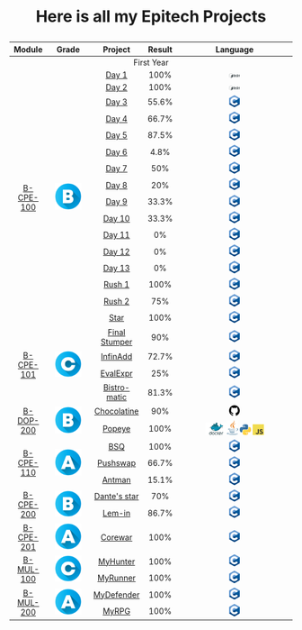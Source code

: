 <div align="center">
<h1>

**Here is all my Epitech Projects**
</h1>
</div>

<table align="center">
    <thread>
        <tr>
            <th>Module</th>
            <th>Grade</th>
            <th>Project</th>
            <th>Result</th>
            <th>Language</th>
        </tr>
    </thread>
    <tbody>
    <tr>
        <td colspan="5" align="center" >First Year</td>
    </tr>
    <!--  -->
    <!-- ===========================================  B-CPE-100 ============================================ -->
    <!--  -->
    <tr>
        <td rowspan="16" align="center"><a href="https://github.com/maelbecel/Epitech-Projects/tree/main/Year1/Cpool%20part1">B-CPE-100</a></td>
        <td rowspan="16" align="center"><img src="Assets/b.png" width="75%"></td>
        <td align="center"><a href="https://github.com/maelbecel/Epitech-Projects/tree/main/Year1/Cpool%20part1/Day1">Day 1</a></td>
        <td align="center">100%</td>
        <td align="center"><img src="Assets/bash.png" width="10%" ></td>
    </tr>
    <tr>
        <td align="center"><a href="https://github.com/maelbecel/Epitech-Projects/tree/main/Year1/Cpool%20part1/Day2">Day 2</a></td>
        <td align="center">100%</td>
        <td align="center"><img src="Assets/bash.png" width="10%" ></td>
    </tr>
    <tr>
        <td align="center"><a href="https://github.com/maelbecel/Epitech-Projects/tree/main/Year1/Cpool%20part1/Day3">Day 3</a></td>
        <td align="center">55.6%</td>
        <td align="center"><img src="Assets/lang_C.png" width="10%" ></td>
    </tr>
    <tr>
        <td align="center"><a href="https://github.com/maelbecel/Epitech-Projects/tree/main/Year1/Cpool%20part1/Day4">Day 4</a></td>
        <td align="center">66.7%</td>
        <td align="center"><img src="Assets/lang_C.png" width="10%" ></td>
    </tr>
    <tr>
        <td align="center"><a href="https://github.com/maelbecel/Epitech-Projects/tree/main/Year1/Cpool%20part1/Day5">Day 5</a></td>
        <td align="center">87.5%</td>
        <td align="center"><img src="Assets/lang_C.png" width="10%" ></td>
    </tr>
    <tr>
        <td align="center"><a href="https://github.com/maelbecel/Epitech-Projects/tree/main/Year1/Cpool%20part1/Day6">Day 6</a></td>
        <td align="center">4.8%</td>
        <td align="center"><img src="Assets/lang_C.png" width="10%" ></td>
    </tr>
    <tr>
        <td align="center"><a href="https://github.com/maelbecel/Epitech-Projects/tree/main/Year1/Cpool%20part1/Day7">Day 7</a></td>
        <td align="center">50%</td>
        <td align="center"><img src="Assets/lang_C.png" width="10%" ></td>
    </tr>
    <tr>
        <td align="center"><a href="https://github.com/maelbecel/Epitech-Projects/tree/main/Year1/Cpool%20part1/Day8">Day 8</a></td>
        <td align="center">20%</td>
        <td align="center"><img src="Assets/lang_C.png" width="10%" ></td>
    </tr>
    <tr>
        <td align="center"><a href="https://github.com/maelbecel/Epitech-Projects/tree/main/Year1/Cpool%20part1/Day9">Day 9</a></td>
        <td align="center">33.3%</td>
        <td align="center"><img src="Assets/lang_C.png" width="10%" ></td>
    </tr>
    <tr>
        <td align="center"><a href="https://github.com/maelbecel/Epitech-Projects/tree/main/Year1/Cpool%20part1/Day10">Day 10</a></td>
        <td align="center">33.3%</td>
        <td align="center"><img src="Assets/lang_C.png" width="10%" ></td>
    </tr>
    <tr>
        <td align="center"><a href="https://github.com/maelbecel/Epitech-Projects/tree/main/Year1/Cpool%20part1/Day11">Day 11</a></td>
        <td align="center">0%</td>
        <td align="center"><img src="Assets/lang_C.png" width="10%" ></td>
    </tr>
    <tr>
        <td align="center"><a href="https://github.com/maelbecel/Epitech-Projects/tree/main/Year1/Cpool%20part1/Day12">Day 12</a></td>
        <td align="center">0%</td>
        <td align="center"><img src="Assets/lang_C.png" width="10%" ></td>
    </tr>
    <tr>
        <td align="center"><a href="https://github.com/maelbecel/Epitech-Projects/tree/main/Year1/Cpool%20part1/Day13">Day 13</a></td>
        <td align="center">0%</td>
        <td align="center"><img src="Assets/lang_C.png" width="10%" ></td>
    </tr>
    <tr>
        <td align="center"><a href="https://github.com/maelbecel/Epitech-Projects/tree/main/Year1/Cpool%20part1/Rush1">Rush 1</a></td>
        <td align="center">100%</td>
        <td align="center"><img src="Assets/lang_C.png" width="10%" ></td>
    </tr>
    <tr>
        <td align="center"><a href="https://github.com/maelbecel/Epitech-Projects/tree/main/Year1/Cpool%20part1/Rush2">Rush 2</a></td>
        <td align="center">75%</td>
        <td align="center"><img src="Assets/lang_C.png" width="10%" ></td>
    </tr>
    <tr>
        <td align="center"><a href="https://github.com/maelbecel/Epitech-Projects/tree/main/Year1/Cpool%20part1/Star">Star</a></td>
        <td align="center">100%</td>
        <td align="center"><img src="Assets/lang_C.png" width="10%" ></td>
    </tr>
    <!--  -->
    <!-- ===========================================  B-CPE-101 ============================================ -->
    <!--  -->
    <tr>
        <td rowspan="4" align="center"><a href="https://github.com/maelbecel/Epitech-Projects/tree/main/Year1/Cpool%20part2">B-CPE-101</a></td>
        <td rowspan="4" align="center"><img src="Assets/c.png" width="75%"></td>
        <td align="center"><a href="https://github.com/maelbecel/Epitech-Projects/tree/main/Year1/Cpool%20part2/Final_Stumper">Final Stumper</a></td>
        <td align="center">90%</td>
        <td align="center"><img src="Assets/lang_C.png" width="10%" ></td>
    </tr>
    <tr>
        <td align="center"><a href="https://github.com/maelbecel/Epitech-Projects/tree/main/Year1/Cpool%20part2/InfinAdd">InfinAdd</a></td>
        <td align="center">72.7%</td>
        <td align="center"><img src="Assets/lang_C.png" width="10%" ></td>
    </tr>
    <tr>
        <td align="center"><a href="https://github.com/maelbecel/Epitech-Projects/tree/main/Year1/Cpool%20part2/EvalExpr">EvalExpr</a></td>
        <td align="center">25%</td>
        <td align="center"><img src="Assets/lang_C.png" width="10%" ></td>
    </tr>
    <tr>
        <td align="center"><a href="https://github.com/maelbecel/Epitech-Projects/tree/main/Year1/Cpool%20part2/Bistromatic">Bistro-matic</a></td>
        <td align="center">81.3%</td>
        <td align="center"><img src="Assets/lang_C.png" width="10%" ></td>
    </tr>
    <!--  -->
    <!-- ===========================================  B-DOP-200 ============================================ -->
    <!--  -->
    <tr>
        <td rowspan="2" align="center"><a href="https://github.com/maelbecel/Epitech-Projects/tree/main/Year1/DevOps">B-DOP-200</a></td>
        <td rowspan="2" align="center"><img src="Assets/b.png" width="75%"></td>
        <td align="center"><a href="https://github.com/maelbecel/Epitech-Projects/tree/main/Year1/DevOps/Chocolatine">Chocolatine</a></td>
        <td align="center">90%</td>
        <td align="center"><img src="Assets/git.png" width="10%" ></td>
    </tr>
    <tr>
        <td align="center"><a href="https://github.com/maelbecel/Epitech-Projects/tree/main/Year1/DevOps/Popeye">Popeye</a></td>
        <td align="center">100%</td>
        <td align="center"><img src="Assets/dock.png" width="20%"><img src="Assets/jar.png" width="10%" > <img src="Assets/python.png" width="10%" > <img src="Assets/javascript.png" width="10%" ></td>
    </tr>
    <!--  -->
    <!-- ===========================================  B-CPE-110 ============================================ -->
    <!--  -->
    <tr>
        <td rowspan="3" align="center"><a href="https://github.com/maelbecel/Epitech-Projects/tree/main/Year1/Elementary">B-CPE-110</a></td>
        <td rowspan="3" align="center"><img src="Assets/a.png" width="75%"></td>
        <td align="center"><a href="https://github.com/maelbecel/Epitech-Projects/tree/main/Year1/Elementary/BSQ">BSQ</a></td>
        <td align="center">100%</td>
        <td align="center"><img src="Assets/lang_C.png" width="10%" ></td>
    </tr>
    <tr>
        <td align="center"><a href="https://github.com/maelbecel/Epitech-Projects/tree/main/Year1/Elementary/Pushswap">Pushswap</a></td>
        <td align="center">66.7%</td>
        <td align="center"><img src="Assets/lang_C.png" width="10%" ></td>
    </tr>
    <tr>
        <td align="center"><a href="https://github.com/maelbecel/Epitech-Projects/tree/main/Year1/Elementary/Antman">Antman</a></td>
        <td align="center">15.1%</td>
        <td align="center"><img src="Assets/lang_C.png" width="10%" ></td>
    </tr>
    <!--  -->
    <!-- ===========================================  B-CPE-200 ============================================ -->
    <!--  -->
    <tr>
        <td rowspan="2" align="center"><a href="https://github.com/maelbecel/Epitech-Projects/tree/main/Year1/Elementary">B-CPE-200</a></td>
        <td rowspan="2" align="center"><img src="Assets/b.png" width="75%"></td>
        <td align="center"><a href="https://github.com/maelbecel/Epitech-Projects/tree/main/Year1/Elementary/Dante">Dante's star</a></td>
        <td align="center">70%</td>
        <td align="center"><img src="Assets/lang_C.png" width="10%" ></td>
    </tr>
    <tr>
        <td align="center"><a href="https://github.com/maelbecel/Epitech-Projects/tree/main/Year1/Elementary/Lem-in">Lem-in</a></td>
        <td align="center">86.7%</td>
        <td align="center"><img src="Assets/lang_C.png" width="10%" ></td>
    </tr>
    <!--  -->
    <!-- ===========================================  B-CPE-201 ============================================ -->
    <!--  -->
    <tr>
        <td rowspan="1" align="center"><a href="https://github.com/maelbecel/Epitech-Projects/tree/main/Year1/Elementary">B-CPE-201</a></td>
        <td rowspan="1" align="center"><img src="Assets/a.png" width="75%"></td>
        <td align="center"><a href="https://github.com/maelbecel/Epitech-Projects/tree/main/Year1/Elementary/Corewar">Corewar</a></td>
        <td align="center">100%</td>
        <td align="center"><img src="Assets/lang_C.png" width="10%" ></td>
    </tr>
    <!--  -->
    <!-- ===========================================  B-MUL-100 ============================================ -->
    <!--  -->
    <tr>
        <td rowspan="2" align="center"><a href="https://github.com/maelbecel/Epitech-Projects/tree/main/Year1/Graphic">B-MUL-100</a></td>
        <td rowspan="2" align="center"><img src="Assets/c.png" width="75%"></td>
        <td align="center"><a href="https://github.com/maelbecel/Epitech-Projects/tree/main/Year1/Elementary/my_hunter">MyHunter</a></td>
        <td align="center">100%</td>
        <td align="center"><img src="Assets/lang_C.png" width="10%" ></td>
    </tr>
    <tr>
        <td align="center"><a href="https://github.com/maelbecel/Epitech-Projects/tree/main/Year1/Elementary/my_runner">MyRunner</a></td>
        <td align="center">100%</td>
        <td align="center"><img src="Assets/lang_C.png" width="10%" ></td>
    </tr>
    <!--  -->
    <!-- ===========================================  B-MUL-200 ============================================ -->
    <!--  -->
    <tr>
        <td rowspan="2" align="center"><a href="https://github.com/maelbecel/Epitech-Projects/tree/main/Year1/Graphic">B-MUL-200</a></td>
        <td rowspan="2" align="center"><img src="Assets/a.png" width="75%"></td>
        <td align="center"><a href="https://github.com/maelbecel/Epitech-Projects/tree/main/Year1/Elementary/my_defender">MyDefender</a></td>
        <td align="center">100%</td>
        <td align="center"><img src="Assets/lang_C.png" width="10%" ></td>
    </tr>
    <tr>
        <td align="center"><a href="https://github.com/maelbecel/Epitech-Projects/tree/main/Year1/Elementary/my_rpg">MyRPG</a></td>
        <td align="center">100%</td>
        <td align="center"><img src="Assets/lang_C.png" width="10%" ></td>
    </tr>
    </tbody>
</table>

